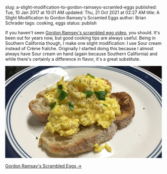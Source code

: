 slug: a-slight-modification-to-gordon-ramseys-scramled-eggs
published: Tue, 10 Jan 2017 at 10:01 AM
updated: Thu, 21 Oct 2021 at 02:27 AM
title: A Slight Modification to Gordon Ramsey's Scramled Eggs
author: Brian Schrader
tags: cooking, eggs
status: publish

If you haven't seen [Gordon Ramsey's scrambled egg video][eggs], you should. It's been out for years now, but good cooking tips are always useful. Being in Southern California though, I make one slight modification: I use Sour cream instead of Crème fraîche. Originally I started doing this because I almost always have Sour cream on hand (again because Southern California) and while there's certainly a difference in flavor, it's a great substitute.

![Scrambled Eggs](/images/blog/scrambled_eggs.jpg)

[Gordon Ramsay's Scrambled Eggs &#8594;][eggs]

[eggs]: https://www.youtube.com/watch?v=PUP7U5vTMM0
